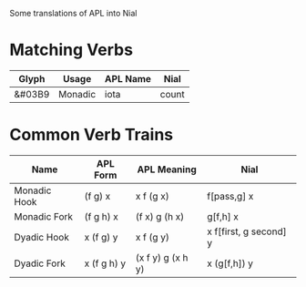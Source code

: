 
Some translations of APL into Nial

# Matching Verbs

| Glyph | Usage | APL Name | Nial |
| ---------- | -------------- |---------------- | ------------- |
| &#03B9  | Monadic | iota | count  |



# Common Verb Trains

| Name | APL Form | APL Meaning | Nial |
| ---------- | -------------- |---------------- | ------------- |
| Monadic Hook | (f g) x |   x f (g x) |  f[pass,g] x |
| Monadic Fork | (f g h) x | (f x) g (h x) | g[f,h] x |
| Dyadic Hook | x (f g) y | x f (g y) | x f[first, g second] y |
| Dyadic Fork | x (f g h) y | (x f y) g (x h y) | x (g[f,h]) y |


